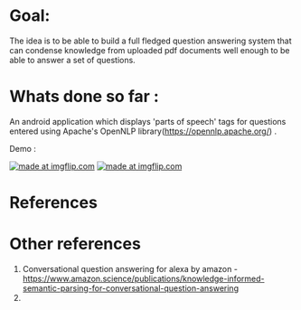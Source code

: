 # Goal:
The idea is to be able to build a full fledged question answering system that can condense knowledge from uploaded pdf documents well enough to be able to answer a set of questions.  


# Whats done so far :
An android application which displays 'parts of speech' tags for questions entered using Apache's OpenNLP library(https://opennlp.apache.org/) . 


Demo :
                                                                                                                                 
<a href="https://imgflip.com/gif/30h3vm"><img src="https://i.imgflip.com/30h3vm.gif" title="made at imgflip.com"/></a>                 <a href="https://imgflip.com/gif/30h538"><img src="https://i.imgflip.com/30h538.gif" title="made at imgflip.com"/></a>


# References


# Other references
1. Conversational question answering for alexa by amazon - https://www.amazon.science/publications/knowledge-informed-semantic-parsing-for-conversational-question-answering
2. 
